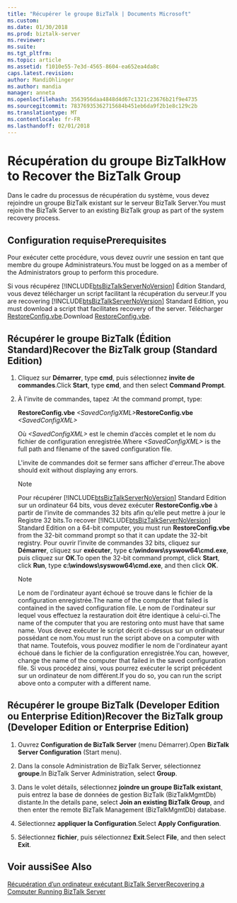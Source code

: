 ```yaml
---
title: "Récupérer le groupe BizTalk | Documents Microsoft"
ms.custom: 
ms.date: 01/30/2018
ms.prod: biztalk-server
ms.reviewer: 
ms.suite: 
ms.tgt_pltfrm: 
ms.topic: article
ms.assetid: f1010e55-7e3d-4565-8604-ea652ea4da8c
caps.latest.revision: 
author: MandiOhlinger
ms.author: mandia
manager: anneta
ms.openlocfilehash: 3563956daa4848d4d67c1321c23676b21f9e4735
ms.sourcegitcommit: 78376935362715684b451eb6da9f2b1e8c129c2b
ms.translationtype: MT
ms.contentlocale: fr-FR
ms.lasthandoff: 02/01/2018
---
```

# <a name="how-to-recover-the-biztalk-group"></a><span data-ttu-id="c7ba2-102">Récupération du groupe BizTalk</span><span class="sxs-lookup"><span data-stu-id="c7ba2-102">How to Recover the BizTalk Group</span></span>
<span data-ttu-id="c7ba2-103">Dans le cadre du processus de récupération du système, vous devez rejoindre un groupe BizTalk existant sur le serveur BizTalk Server.</span><span class="sxs-lookup"><span data-stu-id="c7ba2-103">You must rejoin the BizTalk Server to an existing BizTalk group as part of the system recovery process.</span></span>  
  
## <a name="prerequisites"></a><span data-ttu-id="c7ba2-104">Configuration requise</span><span class="sxs-lookup"><span data-stu-id="c7ba2-104">Prerequisites</span></span>  
 <span data-ttu-id="c7ba2-105">Pour exécuter cette procédure, vous devez ouvrir une session en tant que membre du groupe Administrateurs.</span><span class="sxs-lookup"><span data-stu-id="c7ba2-105">You must be logged on as a member of the Administrators group to perform this procedure.</span></span>  
  
 <span data-ttu-id="c7ba2-106">Si vous récupérez [!INCLUDE[btsBizTalkServerNoVersion](../includes/btsbiztalkservernoversion-md.md)] Édition Standard, vous devez télécharger un script facilitant la récupération du serveur.</span><span class="sxs-lookup"><span data-stu-id="c7ba2-106">If you are recovering [!INCLUDE[btsBizTalkServerNoVersion](../includes/btsbiztalkservernoversion-md.md)] Standard Edition, you must download a script that facilitates recovery of the server.</span></span> <span data-ttu-id="c7ba2-107">Télécharger [RestoreConfig.vbe](https://www.microsoft.com/download/details.aspx?id=7462).</span><span class="sxs-lookup"><span data-stu-id="c7ba2-107">Download [RestoreConfig.vbe](https://www.microsoft.com/download/details.aspx?id=7462).</span></span>  
  
## <a name="recover-the-biztalk-group-standard-edition"></a><span data-ttu-id="c7ba2-108">Récupérer le groupe BizTalk (Édition Standard)</span><span class="sxs-lookup"><span data-stu-id="c7ba2-108">Recover the BizTalk group (Standard Edition)</span></span>  
  
1.  <span data-ttu-id="c7ba2-109">Cliquez sur **Démarrer**, type **cmd**, puis sélectionnez **invite de commandes**.</span><span class="sxs-lookup"><span data-stu-id="c7ba2-109">Click **Start**, type **cmd**, and then select **Command Prompt**.</span></span>  
  
2.  <span data-ttu-id="c7ba2-110">À l'invite de commandes, tapez :</span><span class="sxs-lookup"><span data-stu-id="c7ba2-110">At the command prompt, type:</span></span>  
  
     <span data-ttu-id="c7ba2-111">**RestoreConfig.vbe**  *\<SavedConfigXML\>*</span><span class="sxs-lookup"><span data-stu-id="c7ba2-111">**RestoreConfig.vbe**  *\<SavedConfigXML\>*</span></span>  
  
     <span data-ttu-id="c7ba2-112">Où  *\<SavedConfigXML\>*  est le chemin d’accès complet et le nom du fichier de configuration enregistrée.</span><span class="sxs-lookup"><span data-stu-id="c7ba2-112">Where *\<SavedConfigXML\>* is the full path and filename of the saved configuration file.</span></span>  
  
     <span data-ttu-id="c7ba2-113">L'invite de commandes doit se fermer sans afficher d'erreur.</span><span class="sxs-lookup"><span data-stu-id="c7ba2-113">The above should exit without displaying any errors.</span></span>  
  
    > [!NOTE]
    >  <span data-ttu-id="c7ba2-114">Pour récupérer [!INCLUDE[btsBizTalkServerNoVersion](../includes/btsbiztalkservernoversion-md.md)] Standard Edition sur un ordinateur 64 bits, vous devez exécuter **RestoreConfig.vbe** à partir de l’invite de commandes 32 bits afin qu’elle peut mettre à jour le Registre 32 bits.</span><span class="sxs-lookup"><span data-stu-id="c7ba2-114">To recover [!INCLUDE[btsBizTalkServerNoVersion](../includes/btsbiztalkservernoversion-md.md)] Standard Edition on a 64-bit computer, you must run **RestoreConfig.vbe** from the 32-bit command prompt so that it can update the 32-bit registry.</span></span> <span data-ttu-id="c7ba2-115">Pour ouvrir l’invite de commandes 32 bits, cliquez sur **Démarrer**, cliquez sur **exécuter**, type **c:\windows\syswow64\cmd.exe**, puis cliquez sur **OK**.</span><span class="sxs-lookup"><span data-stu-id="c7ba2-115">To open the 32-bit command prompt, click **Start**, click **Run**, type **c:\windows\syswow64\cmd.exe**, and then click **OK**.</span></span>  
  
    > [!NOTE]
    >  <span data-ttu-id="c7ba2-116">Le nom de l'ordinateur ayant échoué se trouve dans le fichier de la configuration enregistrée.</span><span class="sxs-lookup"><span data-stu-id="c7ba2-116">The name of the computer that failed is contained in the saved configuration file.</span></span> <span data-ttu-id="c7ba2-117">Le nom de l'ordinateur sur lequel vous effectuez la restauration doit être identique à celui-ci.</span><span class="sxs-lookup"><span data-stu-id="c7ba2-117">The name of the computer that you are restoring onto must have that same name.</span></span> <span data-ttu-id="c7ba2-118">Vous devez exécuter le script décrit ci-dessus sur un ordinateur possédant ce nom.</span><span class="sxs-lookup"><span data-stu-id="c7ba2-118">You must run the script above on a computer with that name.</span></span> <span data-ttu-id="c7ba2-119">Toutefois, vous pouvez modifier le nom de l'ordinateur ayant échoué dans le fichier de la configuration enregistrée.</span><span class="sxs-lookup"><span data-stu-id="c7ba2-119">You can, however, change the name of the computer that failed in the saved configuration file.</span></span> <span data-ttu-id="c7ba2-120">Si vous procédez ainsi, vous pourrez exécuter le script précédent sur un ordinateur de nom différent.</span><span class="sxs-lookup"><span data-stu-id="c7ba2-120">If you do so, you can run the script above onto a computer with a different name.</span></span>  
  
## <a name="recover-the-biztalk-group-developer-edition-or-enterprise-edition"></a><span data-ttu-id="c7ba2-121">Récupérer le groupe BizTalk (Developer Edition ou Enterprise Edition)</span><span class="sxs-lookup"><span data-stu-id="c7ba2-121">Recover the BizTalk group (Developer Edition or Enterprise Edition)</span></span>  
  
1.  <span data-ttu-id="c7ba2-122">Ouvrez **Configuration de BizTalk Server** (menu Démarrer).</span><span class="sxs-lookup"><span data-stu-id="c7ba2-122">Open **BizTalk Server Configuration** (Start menu).</span></span>
  
2.  <span data-ttu-id="c7ba2-123">Dans la console Administration de BizTalk Server, sélectionnez **groupe**.</span><span class="sxs-lookup"><span data-stu-id="c7ba2-123">In BizTalk Server Administration, select **Group**.</span></span>  
  
3.  <span data-ttu-id="c7ba2-124">Dans le volet détails, sélectionnez **joindre un groupe BizTalk existant**, puis entrez la base de données de gestion BizTalk (BizTalkMgmtDb) distante.</span><span class="sxs-lookup"><span data-stu-id="c7ba2-124">In the details pane, select **Join an existing BizTalk Group**, and then enter the remote BizTalk Management (BizTalkMgmtDb) database.</span></span>  
  
4.  <span data-ttu-id="c7ba2-125">Sélectionnez **appliquer la Configuration**.</span><span class="sxs-lookup"><span data-stu-id="c7ba2-125">Select **Apply Configuration**.</span></span>  
  
5.  <span data-ttu-id="c7ba2-126">Sélectionnez **fichier**, puis sélectionnez **Exit**.</span><span class="sxs-lookup"><span data-stu-id="c7ba2-126">Select **File**, and then select **Exit**.</span></span>  
  
## <a name="see-also"></a><span data-ttu-id="c7ba2-127">Voir aussi</span><span class="sxs-lookup"><span data-stu-id="c7ba2-127">See Also</span></span>  
 [<span data-ttu-id="c7ba2-128">Récupération d’un ordinateur exécutant BizTalk Server</span><span class="sxs-lookup"><span data-stu-id="c7ba2-128">Recovering a Computer Running BizTalk Server</span></span>](../core/recovering-a-computer-running-biztalk-server.md)

